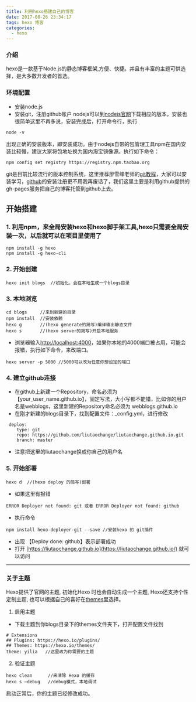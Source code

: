 ```yaml
---
title: 利用hexo搭建自己的博客
date: 2017-08-26 23:34:17
tags: hexo 博客 
categories:
  - hexo
---
```

### 介绍
 hexo是一款基于Node.js的静态博客框架,方便、快捷。并且有丰富的主题可供选择，是大多数开发者的首选。
### 环境配置
- 安装node.js
- 安装git，注册github账户
 nodejs可以到[nodejs官网](https://nodejs.org/en/)下载相应的版本，安装也很简单这里不再多说，安装完成后，打开命令行，执行 
~~~~
node -v
~~~~
 出现正确的安装版本，即安装成功。由于nodejs自带的包管理工具npm在国内安装比较慢，建议大家将包地址换为国内淘宝镜像源。执行如下命令：
~~~~
npm config set registry https://registry.npm.taobao.org
~~~~
git是目前比较流行的版本控制系统，这里推荐廖雪峰老师的[git教程](https://www.liaoxuefeng.com/wiki/0013739516305929606dd18361248578c67b8067c8c017b000)，大家可以安装学习，[github](http://note.youdao.com/)的安装注册更不用我再废话了，我们这里主要是利用github提供的gh-pages服务把自己的博客托管到github上去。
## 开始搭建
### 1. 利用npm，来全局安装hexo和hexo脚手架工具,hexo只需要全局安装一次，以后就可以在项目里使用了
 ~~~~
 npm install -g hexo
 npm install -g hexo-cli
 ~~~~
### 2. 开始创建
 ~~~~
 hexo init blogs  //初始化，会在本地生成一个blogs目录
 ~~~~
### 3. 本地浏览
 ~~~~
 cd blogs     //来到新建的目录
 npm install  //安装依赖
 hexo g       //(hexo generate的简写)编译输出静态文件
 hexo s       //(hexo server的简写)开启本地服务
 ~~~~
-  浏览器输入[http://localhost:4000](http://localhost:4000)，如果你本地的4000端口被占用，可能会报错，执行如下命令，来改端口。
 ~~~~
 hexo server -p 5000 //5000可以改为任意你想设定的端口
 ~~~~
### 4. 建立github连接
-  在github上新建一个Repository，命名必须为【your_user_name.github.io】，固定写法，大小写都不能错，比如你的用户名是webblogs，这里新建的Repository命名必须为 webblogs.github.io
- 在刚才新建的blogs目录下，找到配置文件：_config.yml，进行修改
~~~~
 deploy:
    type: git
    repo: https://github.com/liutaochange/liutaochange.github.io.git
    branch: master
~~~~
- 注意把这里的liutaochange换成你自己的用户名 

### 5. 开始部署
 ~~~~
 hexo d  //(hexo deploy 的简写)部署
 ~~~~
-  如果这里有报错 
~~~~
ERROR Deployer not found: git 或者 ERROR Deployer not found: github
~~~~
- 执行命令
~~~~
npm install hexo-deployer-git --save //安装hexo 的 git插件
~~~~
- 出现 【Deploy done: github】表示部署成功
- 打开 [https://liutaochange.github.io](https://liutaochange.github.io/) 就可以访问

---
### 关于主题
 Hexo提供了官网的主题, 初始化Hexo 时也会自动生成一个主题, Hexo还支持个性定制主题, 也可以根据自己的喜好在[themes](https://hexo.io/themes/)里选择。 
1.  启用主题
- 下载主题到你blogs目录下的themes文件夹下，打开配置文件找到
~~~~
# Extensions
## Plugins: https://hexo.io/plugins/
## Themes: https://hexo.io/themes/
theme: yilia   //这里改为你需要的主题
~~~~
2. 验证主题
~~~~
hexo clean      //来清除 Hexo 的缓存
hexo s –debug   //debug模式，本地调试
~~~~
启动正常后，你的主题已经修改成功。


